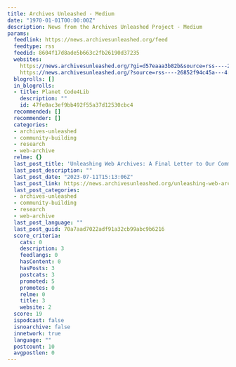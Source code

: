 ```yaml
---
title: Archives Unleashed - Medium
date: "1970-01-01T00:00:00Z"
description: News from the Archives Unleashed Project - Medium
params:
  feedlink: https://news.archivesunleashed.org/feed
  feedtype: rss
  feedid: 8604f17d8ade5b663c2fb26190d37235
  websites:
    https://news.archivesunleashed.org/?gi=d57eaaa3b82b&source=rss----26852f94c45a---4: false
    https://news.archivesunleashed.org/?source=rss----26852f94c45a---4: true
  blogrolls: []
  in_blogrolls:
  - title: Planet Code4Lib
    description: ""
    id: 47fe0ac3ef9bb492f55a37d12530cbc4
  recommended: []
  recommender: []
  categories:
  - archives-unleashed
  - community-building
  - research
  - web-archive
  relme: {}
  last_post_title: 'Unleashing Web Archives: A Final Letter to Our Community'
  last_post_description: ""
  last_post_date: "2023-07-11T15:13:06Z"
  last_post_link: https://news.archivesunleashed.org/unleashing-web-archives-a-final-letter-to-our-community-de3bc6282192?source=rss----26852f94c45a---4
  last_post_categories:
  - archives-unleashed
  - community-building
  - research
  - web-archive
  last_post_language: ""
  last_post_guid: 70a7aad7022adf91a32cb99abc9b6216
  score_criteria:
    cats: 0
    description: 3
    feedlangs: 0
    hasContent: 0
    hasPosts: 3
    postcats: 3
    promoted: 5
    promotes: 0
    relme: 0
    title: 3
    website: 2
  score: 19
  ispodcast: false
  isnoarchive: false
  innetwork: true
  language: ""
  postcount: 10
  avgpostlen: 0
---
```

